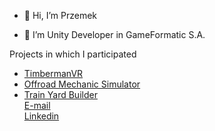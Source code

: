 - 👋 Hi, I’m Przemek

- 👀 I’m Unity Developer in GameFormatic S.A.

Projects in which I participated
- [TimbermanVR](https://store.steampowered.com/app/1887260/Timberman_VR/) 
- [Offroad Mechanic Simulator](https://store.steampowered.com/app/1387500/Offroad_Mechanic_Simulator/) 
- [Train Yard Builder](https://store.steampowered.com/app/1674900/Train_Yard_Builder/) <br>
[E-mail](przemek.warzecha21@gmail.com) <br>
[Linkedin](https://www.linkedin.com/in/przemysław-warzecha-93073a209) <br>
<!---
pwarzecha/pwarzecha is a ✨ special ✨ repository because its `README.md` (this file) appears on your GitHub profile.
You can click the Preview link to take a look at your changes.
--->
